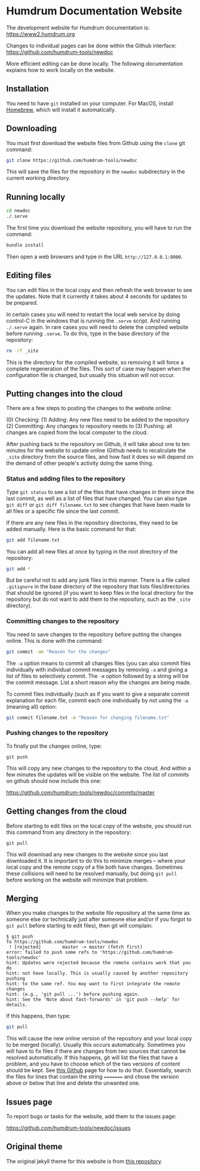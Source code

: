 Humdrum Documentation Website
==================================

The development website for Humdrum documentation is: https://www2.humdrum.org

Changes to individual pages can be done within the Github interface: https://github.com/humdrum-tools/newdoc

More efficient editing can be done locally.  The following documentation explains how to work
locally on the website.


Installation 
-----------

You need to have `git` installed on your computer.  For MacOS, install [Homebrew](https://brew.sh), which
will install it automatically.



Downloading
-----------


You must first download the website files from Github using the `clone` git command:


```bash
git clone https://github.com/humdrum-tools/newdoc
```

This will save the files for the repository in the `newdoc` subdirectory in the current
working directory.


Running locally
----------------

```bash
cd newdoc
./.serve
```

The first time you download the website repository, you will have to run the command:

```bash
bundle install
```


Then open a web browsers and type in the URL `http://127.0.0.1:8000`.


Editing files
--------------

You can edit files in the local copy and then refresh the web browser
to see the updates.  Note that it currently it takes about 4 seconds
for updates to be prepared.

In certain cases you will need to restart the local web service by doing
control-C in the windows that is running the `.serve` script.  And
running `./.serve` again.  In rare cases you will need to delete the 
compiled website before running `.serve`.  To do this, type in the 
base directory of the repository:

```bash
rm -rf _site
```

This is the directory for the compiled website, so removing it will
force a complete regeneration of the files.  This sort of case may happen
when the configuration file is changed, but usually this situation will
not occur.


Putting changes into the cloud
------------------------------

There are a few steps to posting the changes to the website online:

(0) Checking: 
(1) Adding: Any new files need to be added to the repository
(2) Committing: Any changes to repository needs to 
(3) Pushing: all changes are copied from the local computer to the cloud.

After pushing back to the repository on Github, it will take about
one to ten minutes for the website to update online (Github needs
to recalculate the `_site` directory from the source files, and how
fast it does so will depend on the demand of other people's activity
doing the same thing.

### Status and adding files to the repository ####

Type `git status` to see a list of the files that have changes in them since the
last commit, as well as a list of files that have changed.  You can also
type `git diff` or `git diff filename.txt` to see changes that have been
made to all files or a specific file since the last commit.

If there are any new files in the repository directories, they
need to be added manually.  Here is the basic command for that:

```bash
git add filename.txt
```

You can add all new files at once by typing in the root directory of the repository:

```bash
git add *
```

But be careful not to add any junk files in this manner.  There is a file called
`.gitignore` in the base directory of the repository that lists files/directories that
should be ignored (if you want to keep files in the local directory for the repository
but do not want to add them to the repository, such as the `_site` directory).

### Committing changes to the repository ###

You need to save changes to the repository before putting the changes online.  This is done with the
command:

```bash
git commit -am "Reason for the changes"
```

The `-a` option means to commit all changes files (you can also commit files 
individually with individual commit messages by removing `-a` and giving a list of files to selectively
commit.  The `-m` option followed by a string will be the commit message.  List a short reason why the
changes are being made.

To commit files individually (such as if you want to give a separate commit explanation for each file,
commit each one individually by not using the `-a` (meaning all) option:

```bash
git commit filename.txt -m "Reason for changing filename.txt"
```

### Pushing changes to the repository ###

To finally put the changes online, type:

```git
git push
```

This will copy any new changes to the repository to the cloud.  And within a few minutes the updates
will be visible on the website.  The list of commits on github should now include this one:

https://github.com/humdrum-tools/newdoc/commits/master



Getting changes from the cloud
------------------------------

Before starting to edit files on the local copy of the website, you should
run this command from any directory in the repository:

```
git pull
```

This will download any new changes to the website since you last downloaded it.
It is important to do this to minimize merges &ndash; where your local copy
and the remote copy of a file both have changes.  Sometimes these collisions will
need to be resolved manually, but doing `git pull` before working on the website
will minimize that problem.


Merging
---------

When you make changes to the website file repository at the same time as someone
else (or technically just after someone else and/or if you forgot to `git pull`
before starting to edit files), then git will complain:

```
$ git push
To https://github.com/humdrum-tools/newdoc
 ! [rejected]        master -> master (fetch first)
error: failed to push some refs to 'https://github.com/humdrum-tools/newdoc'
hint: Updates were rejected because the remote contains work that you do
hint: not have locally. This is usually caused by another repository pushing
hint: to the same ref. You may want to first integrate the remote changes
hint: (e.g., 'git pull ...') before pushing again.
hint: See the 'Note about fast-forwards' in 'git push --help' for details.
```

If this happens, then type:

```bash
git pull
```

This will cause the new online version of the repository and your local
copy to be merged (locally).  Usually this occurs automatically.  Sometimes
you will have to fix files if there are changes from two sources that cannot
be resolved automatically.  If this happens, git will list the files that
have a problem, and you have to choose which of the two versions of content
should be kept.  See [this Github](https://help.github.com/en/github/collaborating-with-issues-and-pull-requests/resolving-a-merge-conflict-using-the-command-line) page for how to do that.  Essentially,
search the files for lines that contain the string `=======` and chose the
version above or below that line and delete the unwanted one.



Issues page
------------

To report bugs or tasks for the website, add them to the issues page:

https://github.com/humdrum-tools/newdoc/issues


Original theme
--------------

The original jekyll theme for this website is from [this repository](https://github.com/tomjoht/documentation-theme-jekyll).


